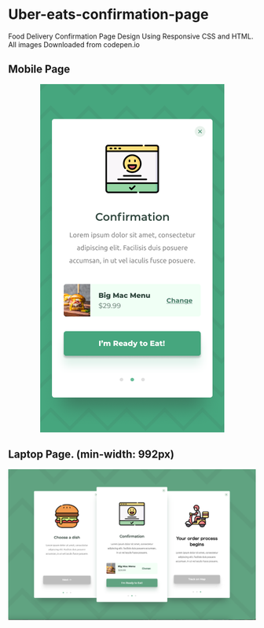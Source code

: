 # Uber-eats-confirmation-page

Food Delivery Confirmation Page Design Using Responsive CSS and HTML. All images Downloaded from codepen.io

## Mobile Page
<p align="center">
  <img src="Mobile.png" alt="Mobile Image">
</p>

## Laptop Page. (min-width: 992px)
<p align="center">
  <img src="confirmation-laptop.png" alt="Laptop Image"
</p>

